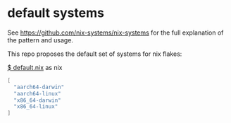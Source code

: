 # default systems

See <https://github.com/nix-systems/nix-systems> for the full explanation of
the pattern and usage.

This repo proposes the default set of systems for nix flakes:

[$ default.nix](default.nix) as nix
```nix
[
  "aarch64-darwin"
  "aarch64-linux"
  "x86_64-darwin"
  "x86_64-linux"
]
```

